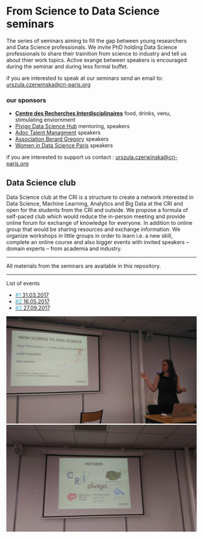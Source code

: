# From Science to Data Science seminars
The series of seminars aiming to fill the gap between young researchers and Data Science professionals. We invite PhD holding Data Science professionals to share their trainition from science to industry and tell us about thier work topics. Active exange between speakers is encouraged during the seminar and during less formal buffet. 

if you are interested to speak at our seminars send an email to: urszula.czerwinska@cri-paris.org

### our sponsors
* [**Centre des Recherches Interdisciplinaires**](https://cri-paris.org/) food, drinks, venu, stimulating enviornment
* [Pivigo Data Science Hub](https://www.pivigo.com/) mentoring, speakers 
* [Adoc Talent Managment](http://www.adoc-tm.com/) speakers
* [Association Berard Gregory](http://www.intelliagence.fr/) speakers 
* [Women in Data Science Paris](https://www.meetup.com/fr-FR/Women-in-Data-Science-WiDS-Paris/) speakers 

if you are interested to support us contact : urszula.czerwinska@cri-paris.org

## Data Science club
Data Science club at the CRI is a structure to create a network interested in Data Science, Machine Learning, Analytics and Big Data at the CRI and open for the students from the CRI and outside.
We propose a formula of self-paced club which would reduce the in-person meeting and provide online forum for exchange of knowledge for everyone. In addition to online group that would be sharing resources and exchange information. We organize workshops in little groups in order to learn i.e. a new skill, complete an online course and also bigger events with invited speakers – domain experts – from academia and industry.

----------

All materials from the seminars are available in this repository.

----------

List of events
<ul>
<li><a target="_blank" href="./1"><font color="#33a4c9"> #1 </font>31.03.2017</a></li>
<li><a target="_blank" href="./2"><font color="#33a4c9"> #2 </font>16.05.2017</a></li>
<li><a target="_blank" href="./3"><font color="#33a4c9"> #2 </font>27.09.2017</a></li>

</ul>

![alt tag](./P_20170331_182218.jpg)
![alt tag](./P_20170331_182422.jpg)
